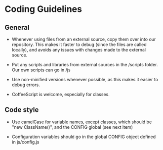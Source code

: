 Coding Guidelines
========

General
-------------

* Whenever using files from an external source, copy them over into our repository. This makes it faster to debug (since the files are called locally), and avoids any issues with changes made to the external source.

* Put any scripts and libraries from external sources in the /scripts folder. Our own scripts can go in /js

* Use non-minified versions whenever possible, as this makes it easier to debug errors.

* CoffeeScript is welcome, especially for classes.

Code style
-------------
* Use camelCase for variable names, except classes, which should be "new ClassName()", and the CONFIG global (see next item)

* Configuration variables should go in the global CONFIG object defined in js/config.js

